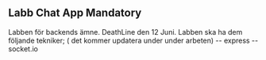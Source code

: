 ## Labb Chat App Mandatory

Labben för backends ämne. DeathLine den 12 Juni.
Labben ska ha dem följande tekniker; ( det kommer updatera under under arbeten)
-- express
-- socket.io